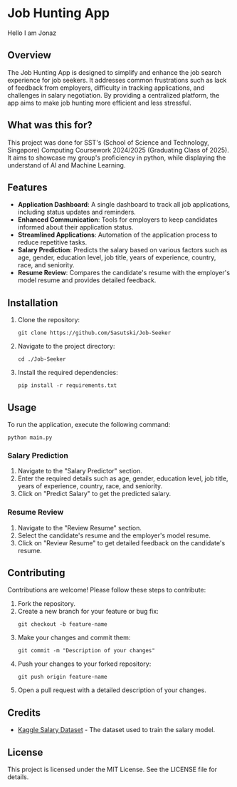 # Job Hunting App
Hello I am Jonaz
## Overview
The Job Hunting App is designed to simplify and enhance the job search experience for job seekers. It addresses common frustrations such as lack of feedback from employers, difficulty in tracking applications, and challenges in salary negotiation. By providing a centralized platform, the app aims to make job hunting more efficient and less stressful.

## What was this for?
This project was done for SST's (School of Science and Technology, Singapore) Computing Coursework 2024/2025 (Graduating Class of 2025). It aims to showcase my group's proficiency in python, while displaying the understand of AI and Machine Learning. 

## Features
- **Application Dashboard**: A single dashboard to track all job applications, including status updates and reminders.
- **Enhanced Communication**: Tools for employers to keep candidates informed about their application status.
- **Streamlined Applications**: Automation of the application process to reduce repetitive tasks.
- **Salary Prediction**: Predicts the salary based on various factors such as age, gender, education level, job title, years of experience, country, race, and seniority.
- **Resume Review**: Compares the candidate's resume with the employer's model resume and provides detailed feedback.

## Installation
1. Clone the repository:
   ```
   git clone https://github.com/Sasutski/Job-Seeker
   ```
2. Navigate to the project directory:
   ```
   cd ./Job-Seeker
   ```
3. Install the required dependencies:
   ```
   pip install -r requirements.txt
   ```

## Usage
To run the application, execute the following command:
```
python main.py
```

### Salary Prediction
1. Navigate to the "Salary Predictor" section.
2. Enter the required details such as age, gender, education level, job title, years of experience, country, race, and seniority.
3. Click on "Predict Salary" to get the predicted salary.

### Resume Review
1. Navigate to the "Review Resume" section.
2. Select the candidate's resume and the employer's model resume.
3. Click on "Review Resume" to get detailed feedback on the candidate's resume.

## Contributing
Contributions are welcome! Please follow these steps to contribute:
1. Fork the repository.
2. Create a new branch for your feature or bug fix:
   ```
   git checkout -b feature-name
   ```
3. Make your changes and commit them:
   ```
   git commit -m "Description of your changes"
   ```
4. Push your changes to your forked repository:
   ```
   git push origin feature-name
   ```
5. Open a pull request with a detailed description of your changes.

## Credits
- [Kaggle Salary Dataset](https://www.kaggle.com/datasets/amirmahdiabbootalebi/salary-by-job-title-and-country) - The dataset used to train the salary model.

## License
This project is licensed under the MIT License. See the LICENSE file for details.
